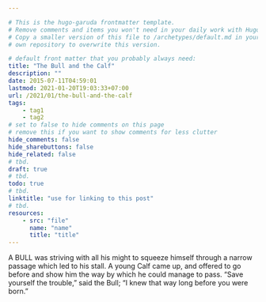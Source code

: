 ```yaml
---

# This is the hugo-garuda frontmatter template.
# Remove comments and items you won't need in your daily work with Hugo.
# Copy a smaller version of this file to /archetypes/default.md in your
# own repository to overwrite this version.

# default front matter that you probably always need:
title: "The Bull and the Calf"
description: ""
date: 2015-07-11T04:59:01
lastmod: 2021-01-20T19:03:33+07:00
url: /2021/01/the-bull-and-the-calf
tags:
    - tag1
    - tag2
# set to false to hide comments on this page
# remove this if you want to show comments for less clutter
hide_comments: false
hide_sharebuttons: false
hide_related: false
# tbd.
draft: true
# tbd.
todo: true
# tbd.
linktitle: "use for linking to this post"
# tbd.
resources:
    - src: "file"
      name: "name"
      title: "title"
---
```

A BULL was striving with all his might to squeeze himself through a narrow passage which led to his stall. A young Calf came up, and offered to go before and show him the way by which he could manage to pass. “Save yourself the trouble,” said the Bull; “I knew that way long before you were born.”
